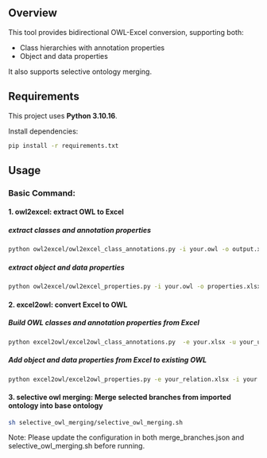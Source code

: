 
## Overview

This tool provides bidirectional OWL-Excel conversion, supporting both:
- Class hierarchies with annotation properties
- Object and data properties

It also supports selective ontology merging. 

## Requirements

This project uses **Python 3.10.16**.

Install dependencies:
```bash
pip install -r requirements.txt
```

## Usage

### Basic Command:

#### 1. owl2excel: extract OWL to Excel

##### extract classes and annotation properties
```bash
python owl2excel/owl2excel_class_annotations.py -i your.owl -o output.xlsx
```

##### extract  object and data properties
```bash
python owl2excel/owl2excel_properties.py -i your.owl -o properties.xlsx

```

#### 2. excel2owl: convert Excel to OWL
##### Build OWL classes and annotation properties from Excel
```bash
python excel2owl/excel2owl_class_annotations.py  -e your.xlsx -u your_uri -o output.owl 
```
##### Add object and data properties from Excel to existing OWL
```bash
python excel2owl/excel2owl_properties.py -e your_relation.xlsx -i your.owl -o new_owl_relations.owl
```

#### 3. selective owl merging: Merge selected branches from imported ontology into base ontology
```bash
sh selective_owl_merging/selective_owl_merging.sh
```

Note: Please update the configuration in both merge_branches.json and selective_owl_merging.sh before running.
